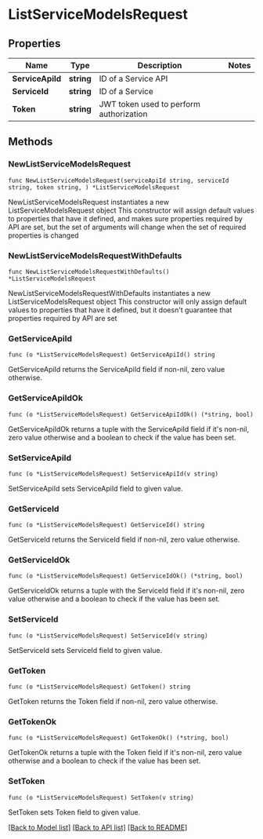 # ListServiceModelsRequest

## Properties

Name | Type | Description | Notes
------------ | ------------- | ------------- | -------------
**ServiceApiId** | **string** | ID of a Service API | 
**ServiceId** | **string** | ID of a Service | 
**Token** | **string** | JWT token used to perform authorization | 

## Methods

### NewListServiceModelsRequest

`func NewListServiceModelsRequest(serviceApiId string, serviceId string, token string, ) *ListServiceModelsRequest`

NewListServiceModelsRequest instantiates a new ListServiceModelsRequest object
This constructor will assign default values to properties that have it defined,
and makes sure properties required by API are set, but the set of arguments
will change when the set of required properties is changed

### NewListServiceModelsRequestWithDefaults

`func NewListServiceModelsRequestWithDefaults() *ListServiceModelsRequest`

NewListServiceModelsRequestWithDefaults instantiates a new ListServiceModelsRequest object
This constructor will only assign default values to properties that have it defined,
but it doesn't guarantee that properties required by API are set

### GetServiceApiId

`func (o *ListServiceModelsRequest) GetServiceApiId() string`

GetServiceApiId returns the ServiceApiId field if non-nil, zero value otherwise.

### GetServiceApiIdOk

`func (o *ListServiceModelsRequest) GetServiceApiIdOk() (*string, bool)`

GetServiceApiIdOk returns a tuple with the ServiceApiId field if it's non-nil, zero value otherwise
and a boolean to check if the value has been set.

### SetServiceApiId

`func (o *ListServiceModelsRequest) SetServiceApiId(v string)`

SetServiceApiId sets ServiceApiId field to given value.


### GetServiceId

`func (o *ListServiceModelsRequest) GetServiceId() string`

GetServiceId returns the ServiceId field if non-nil, zero value otherwise.

### GetServiceIdOk

`func (o *ListServiceModelsRequest) GetServiceIdOk() (*string, bool)`

GetServiceIdOk returns a tuple with the ServiceId field if it's non-nil, zero value otherwise
and a boolean to check if the value has been set.

### SetServiceId

`func (o *ListServiceModelsRequest) SetServiceId(v string)`

SetServiceId sets ServiceId field to given value.


### GetToken

`func (o *ListServiceModelsRequest) GetToken() string`

GetToken returns the Token field if non-nil, zero value otherwise.

### GetTokenOk

`func (o *ListServiceModelsRequest) GetTokenOk() (*string, bool)`

GetTokenOk returns a tuple with the Token field if it's non-nil, zero value otherwise
and a boolean to check if the value has been set.

### SetToken

`func (o *ListServiceModelsRequest) SetToken(v string)`

SetToken sets Token field to given value.



[[Back to Model list]](../README.md#documentation-for-models) [[Back to API list]](../README.md#documentation-for-api-endpoints) [[Back to README]](../README.md)


